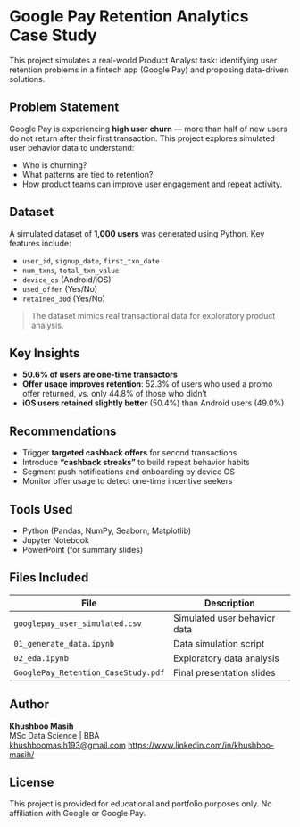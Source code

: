 # Google Pay Retention Analytics Case Study

This project simulates a real-world Product Analyst task: identifying user retention problems in a fintech app (Google Pay) and proposing data-driven solutions.

## Problem Statement

Google Pay is experiencing **high user churn** — more than half of new users do not return after their first transaction. This project explores simulated user behavior data to understand:
- Who is churning?
- What patterns are tied to retention?
- How product teams can improve user engagement and repeat activity.

## Dataset

A simulated dataset of **1,000 users** was generated using Python. Key features include:
- `user_id`, `signup_date`, `first_txn_date`
- `num_txns`, `total_txn_value`
- `device_os` (Android/iOS)
- `used_offer` (Yes/No)
- `retained_30d` (Yes/No)

> The dataset mimics real transactional data for exploratory product analysis.

## Key Insights

- **50.6% of users are one-time transactors**
- **Offer usage improves retention**: 52.3% of users who used a promo offer returned, vs. only 44.8% of those who didn’t
- **iOS users retained slightly better** (50.4%) than Android users (49.0%)

## Recommendations

- Trigger **targeted cashback offers** for second transactions
- Introduce **“cashback streaks”** to build repeat behavior habits
- Segment push notifications and onboarding by device OS
- Monitor offer usage to detect one-time incentive seekers

## Tools Used

- Python (Pandas, NumPy, Seaborn, Matplotlib)
- Jupyter Notebook
- PowerPoint (for summary slides)

## Files Included

| File | Description |
|------|-------------|
| `googlepay_user_simulated.csv` | Simulated user behavior data |
| `01_generate_data.ipynb` | Data simulation script |
| `02_eda.ipynb` | Exploratory data analysis |
| `GooglePay_Retention_CaseStudy.pdf` | Final presentation slides |

##  Author

**Khushboo Masih**  
MSc Data Science | BBA  
khushboomasih193@gmail.com 
https://www.linkedin.com/in/khushboo-masih/  

## License

This project is provided for educational and portfolio purposes only. No affiliation with Google or Google Pay.
